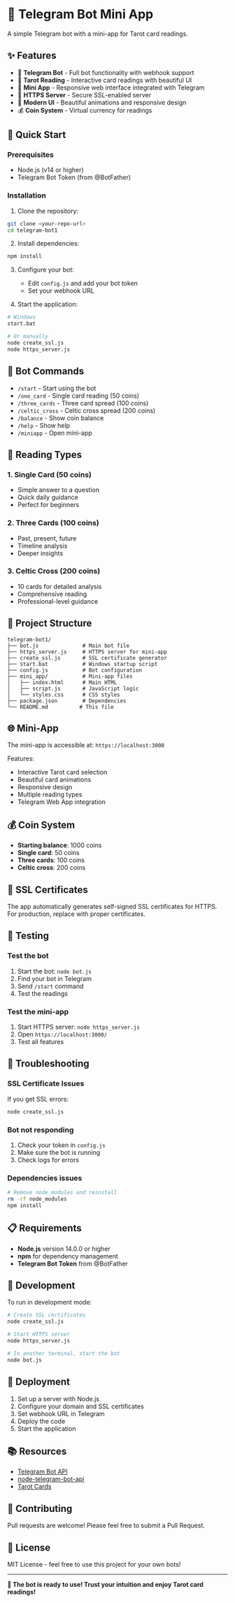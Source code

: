 # 🔮 Telegram Bot Mini App

A simple Telegram bot with a mini-app for Tarot card readings.

## ✨ Features

- 🤖 **Telegram Bot** - Full bot functionality with webhook support
- 🔮 **Tarot Reading** - Interactive card readings with beautiful UI
- 📱 **Mini App** - Responsive web interface integrated with Telegram
- 🔐 **HTTPS Server** - Secure SSL-enabled server
- 🎨 **Modern UI** - Beautiful animations and responsive design
- 💰 **Coin System** - Virtual currency for readings

## 🚀 Quick Start

### Prerequisites

- Node.js (v14 or higher)
- Telegram Bot Token (from @BotFather)

### Installation

1. Clone the repository:
```bash
git clone <your-repo-url>
cd telegram-bot1
```

2. Install dependencies:
```bash
npm install
```

3. Configure your bot:
   - Edit `config.js` and add your bot token
   - Set your webhook URL

4. Start the application:
```bash
# Windows
start.bat

# Or manually
node create_ssl.js
node https_server.js
```

## 📱 Bot Commands

- `/start` - Start using the bot
- `/one_card` - Single card reading (50 coins)
- `/three_cards` - Three card spread (100 coins)
- `/celtic_cross` - Celtic cross spread (200 coins)
- `/balance` - Show coin balance
- `/help` - Show help
- `/miniapp` - Open mini-app

## 🎴 Reading Types

### 1. Single Card (50 coins)
- Simple answer to a question
- Quick daily guidance
- Perfect for beginners

### 2. Three Cards (100 coins)
- Past, present, future
- Timeline analysis
- Deeper insights

### 3. Celtic Cross (200 coins)
- 10 cards for detailed analysis
- Comprehensive reading
- Professional-level guidance

## 🔧 Project Structure

```
telegram-bot1/
├── bot.js              # Main bot file
├── https_server.js     # HTTPS server for mini-app
├── create_ssl.js       # SSL certificate generator
├── start.bat           # Windows startup script
├── config.js           # Bot configuration
├── mini_app/           # Mini-app files
│   ├── index.html      # Main HTML
│   ├── script.js       # JavaScript logic
│   └── styles.css      # CSS styles
├── package.json        # Dependencies
└── README.md          # This file
```

## 🌐 Mini-App

The mini-app is accessible at: `https://localhost:3000`

Features:
- Interactive Tarot card selection
- Beautiful card animations
- Responsive design
- Multiple reading types
- Telegram Web App integration

## 💰 Coin System

- **Starting balance**: 1000 coins
- **Single card**: 50 coins
- **Three cards**: 100 coins
- **Celtic cross**: 200 coins

## 🔐 SSL Certificates

The app automatically generates self-signed SSL certificates for HTTPS. For production, replace with proper certificates.

## 🧪 Testing

### Test the bot
1. Start the bot: `node bot.js`
2. Find your bot in Telegram
3. Send `/start` command
4. Test the readings

### Test the mini-app
1. Start HTTPS server: `node https_server.js`
2. Open `https://localhost:3000/`
3. Test all features

## 🚨 Troubleshooting

### SSL Certificate Issues
If you get SSL errors:
```bash
node create_ssl.js
```

### Bot not responding
1. Check your token in `config.js`
2. Make sure the bot is running
3. Check logs for errors

### Dependencies issues
```bash
# Remove node_modules and reinstall
rm -rf node_modules
npm install
```

## 📋 Requirements

- **Node.js** version 14.0.0 or higher
- **npm** for dependency management
- **Telegram Bot Token** from @BotFather

## 🔮 Development

To run in development mode:

```bash
# Create SSL certificates
node create_ssl.js

# Start HTTPS server
node https_server.js

# In another terminal, start the bot
node bot.js
```

## 🚀 Deployment

1. Set up a server with Node.js
2. Configure your domain and SSL certificates
3. Set webhook URL in Telegram
4. Deploy the code
5. Start the application

## 📚 Resources

- [Telegram Bot API](https://core.telegram.org/bots/api)
- [node-telegram-bot-api](https://github.com/yagop/node-telegram-bot-api)
- [Tarot Cards](https://en.wikipedia.org/wiki/Tarot)

## 🤝 Contributing

Pull requests are welcome! Please feel free to submit a Pull Request.

## 📄 License

MIT License - feel free to use this project for your own bots!

---

**🔮 The bot is ready to use! Trust your intuition and enjoy Tarot card readings!**